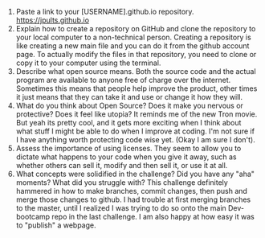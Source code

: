 1. Paste a link to your [USERNAME].github.io repository.    https://jpults.github.io
2. Explain how to create a repository on GitHub and clone the repository to your local computer to a non-technical person. Creating a repository is like creating a new main file and you can do it from the github account page. To actually modify the files in that repository, you need to clone or copy it to your computer using the terminal.
3. Describe what open source means.  Both the source code and the actual program are available to anyone free of charge over the internet.  Sometimes this means that people help improve the product, other times it just means that they can take it and use or change it how they will.
4. What do you think about Open Source? Does it make you nervous or protective? Does it feel like utopia? It reminds me of the new Tron movie.  But yeah its pretty cool, and it gets more exciting when I think about what stuff I might be able to do when I improve at coding. I'm not sure if I have anything worth protecting code wise yet. (Okay I am sure I don't).
5. Assess the importance of using licenses. They seem to allow you to dictate what happens to your code when you give it away, such as whether others can sell it, modify and then sell it, or use it at all. 
6. What concepts were solidified in the challenge? Did you have any "aha" moments? What did you struggle with? This challenge definitely hammered in how to make branches, commit changes, then push and merge those changes to github.  I had trouble at first merging branches to the master, until I realized I was trying to do so onto the main Dev-bootcamp repo in the last challenge.  I am also happy at how easy it was to "publish" a webpage.
